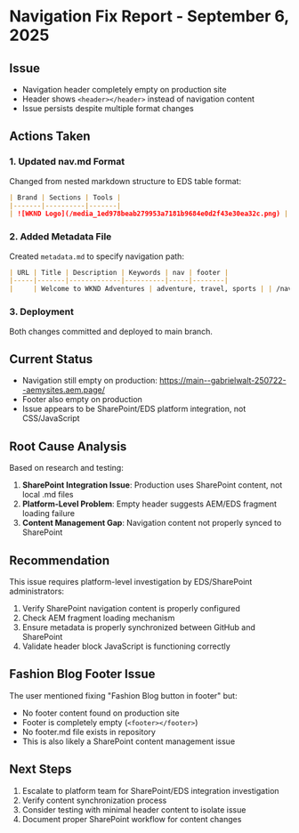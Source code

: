 # Navigation Fix Report - September 6, 2025

## Issue
- Navigation header completely empty on production site
- Header shows `<header></header>` instead of navigation content
- Issue persists despite multiple format changes

## Actions Taken

### 1. Updated nav.md Format
Changed from nested markdown structure to EDS table format:

```markdown
| Brand | Sections | Tools |
|-------|----------|-------|
| ![WKND Logo](/media_1ed978beab279953a7181b9684e0d2f43e30ea32c.png) | [About](/fashion-trends-of-the-season) <br> [Blog](/fashion-insights) | [Subscribe](#) |
```

### 2. Added Metadata File
Created `metadata.md` to specify navigation path:

```markdown
| URL | Title | Description | Keywords | nav | footer |
|-----|-------|-------------|----------|-----|--------|
|     | Welcome to WKND Adventures | adventure, travel, sports | | /nav | |
```

### 3. Deployment
Both changes committed and deployed to main branch.

## Current Status
- Navigation still empty on production: https://main--gabrielwalt-250722--aemysites.aem.page/
- Footer also empty on production
- Issue appears to be SharePoint/EDS platform integration, not CSS/JavaScript

## Root Cause Analysis
Based on research and testing:

1. **SharePoint Integration Issue**: Production uses SharePoint content, not local .md files
2. **Platform-Level Problem**: Empty header suggests AEM/EDS fragment loading failure
3. **Content Management Gap**: Navigation content not properly synced to SharePoint

## Recommendation
This issue requires platform-level investigation by EDS/SharePoint administrators:

1. Verify SharePoint navigation content is properly configured
2. Check AEM fragment loading mechanism
3. Ensure metadata is properly synchronized between GitHub and SharePoint
4. Validate header block JavaScript is functioning correctly

## Fashion Blog Footer Issue
The user mentioned fixing "Fashion Blog button in footer" but:
- No footer content found on production site
- Footer is completely empty (`<footer></footer>`)
- No footer.md file exists in repository
- This is also likely a SharePoint content management issue

## Next Steps
1. Escalate to platform team for SharePoint/EDS integration investigation
2. Verify content synchronization process
3. Consider testing with minimal header content to isolate issue
4. Document proper SharePoint workflow for content changes
